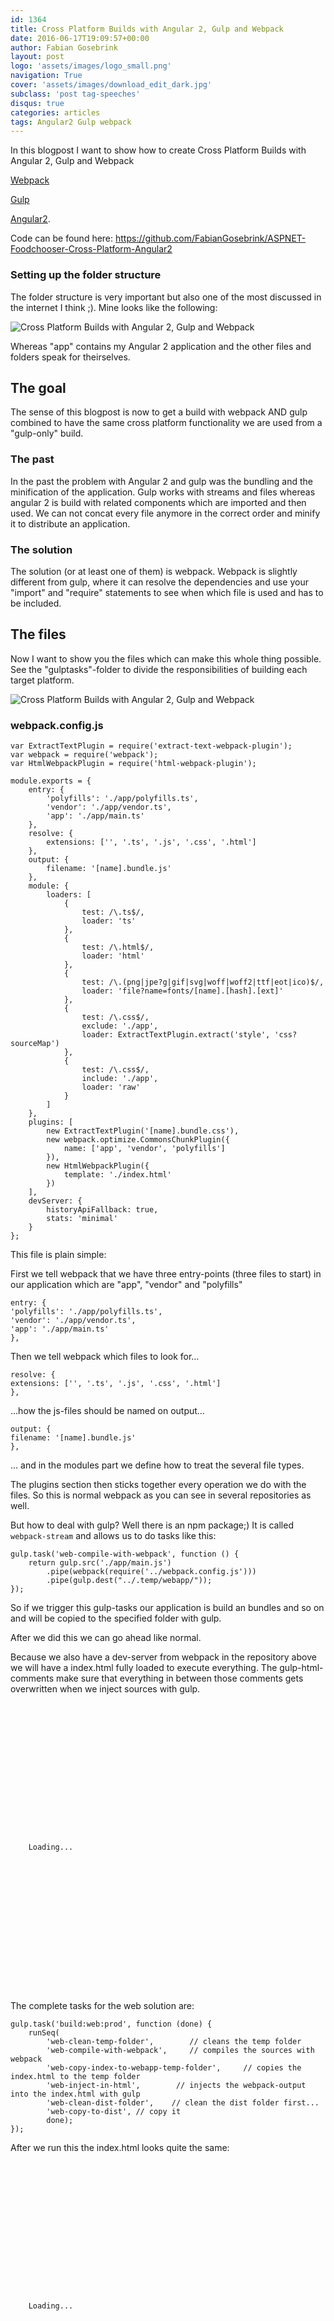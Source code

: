 ```yaml
---
id: 1364
title: Cross Platform Builds with Angular 2, Gulp and Webpack
date: 2016-06-17T19:09:57+00:00
author: Fabian Gosebrink
layout: post
logo: 'assets/images/logo_small.png'
navigation: True
cover: 'assets/images/download_edit_dark.jpg'
subclass: 'post tag-speeches'
disqus: true
categories: articles
tags: Angular2 Gulp webpack
---
```


In this blogpost I want to show how to create Cross Platform Builds with Angular 2, Gulp and Webpack

[Webpack](https://webpack.github.io/ "Webpack")

[Gulp](http://gulpjs.com/ "Gulp")

[Angular2](http://angular.io/ "Angular2").

Code can be found here: <https://github.com/FabianGosebrink/ASPNET-Foodchooser-Cross-Platform-Angular2>

### Setting up the folder structure

The folder structure is very important but also one of the most discussed in the internet I think ;). Mine looks like the following:

![Cross Platform Builds with Angular 2, Gulp and Webpack]({{site.baseurl}}assets/articles/2016-06-17/folderStructure.png)

Whereas "app" contains my Angular 2 application and the other files and folders speak for theirselves.

## The goal

The sense of this blogpost is now to get a build with webpack AND gulp combined to have the same cross platform functionality we are used from a "gulp-only" build.

### The past

In the past the problem with Angular 2 and gulp was the bundling and the minification of the application. Gulp works with streams and files whereas angular 2 is build with related components which are imported and then used. We can not concat every file anymore in the correct order and minify it to distribute an application.

### The solution

The solution (or at least one of them) is webpack. Webpack is slightly different from gulp, where it can resolve the dependencies and use your "import" and "require" statements to see when which file is used and has to be included.

## The files

Now I want to show you the files which can make this whole thing possible. See the "gulptasks"-folder to divide the responsibilities of building each target platform.

![Cross Platform Builds with Angular 2, Gulp and Webpack]({{site.baseurl}}assets/articles/2016-06-17/gulpFiles.png)

### webpack.config.js

<pre><code class="javascript">var ExtractTextPlugin = require('extract-text-webpack-plugin');
var webpack = require('webpack');
var HtmlWebpackPlugin = require('html-webpack-plugin');

module.exports = {
    entry: {
        'polyfills': './app/polyfills.ts',
        'vendor': './app/vendor.ts',
        'app': './app/main.ts'
    },
    resolve: {
        extensions: ['', '.ts', '.js', '.css', '.html']
    },
    output: {
        filename: '[name].bundle.js'
    },
    module: {
        loaders: [
            {
                test: /\.ts$/,
                loader: 'ts'
            },
            {
                test: /\.html$/,
                loader: 'html'
            },
            {
                test: /\.(png|jpe?g|gif|svg|woff|woff2|ttf|eot|ico)$/,
                loader: 'file?name=fonts/[name].[hash].[ext]'
            },
            {
                test: /\.css$/,
                exclude: './app',
                loader: ExtractTextPlugin.extract('style', 'css?sourceMap')
            },
            {
                test: /\.css$/,
                include: './app',
                loader: 'raw'
            }
        ]
    },
    plugins: [
        new ExtractTextPlugin('[name].bundle.css'),
        new webpack.optimize.CommonsChunkPlugin({
            name: ['app', 'vendor', 'polyfills']
        }),
        new HtmlWebpackPlugin({
            template: './index.html'
        })
    ],
    devServer: {
        historyApiFallback: true,
        stats: 'minimal'
    }
};</code></pre>

This file is plain simple:

First we tell webpack that we have three entry-points (three files to start) in our application which are "app", "vendor" and "polyfills"

<pre><code class="javascript">entry: {
'polyfills': './app/polyfills.ts',
'vendor': './app/vendor.ts',
'app': './app/main.ts'
},
</code></code></pre>

Then we tell webpack which files to look for&#8230;

<pre><code class="javascript">resolve: {
extensions: ['', '.ts', '.js', '.css', '.html']
},
</code></code></pre>

&#8230;how the js-files should be named on output&#8230;

<pre><code class="javascript">output: {
filename: '[name].bundle.js'
},
</code></code></pre>

&#8230; and in the modules part we define how to treat the several file types.

The plugins section then sticks together every operation we do with the files. So this is normal webpack as you can see in several repositories as well.

But how to deal with gulp? Well there is an npm package;) It is called `webpack-stream` and allows us to do tasks like this:

<pre><code class="javascript">gulp.task('web-compile-with-webpack', function () {
    return gulp.src('./app/main.js')
        .pipe(webpack(require('../webpack.config.js')))
        .pipe(gulp.dest("../.temp/webapp/"));
});</code></pre>

So if we trigger this gulp-tasks our application is build an bundles and so on and will be copied to the specified folder with gulp.

After we did this we can go ahead like normal.

Because we also have a dev-server from webpack in the repository above we will have a index.html fully loaded to execute everything. The gulp-html-comments make sure that everything in between those comments gets overwritten when we inject sources with gulp.

<pre><code class="xml"><html>

<head>
    <title>FoodChooser Angular 2</title>
    <meta name="viewport" content="width=device-width, initial-scale=1">

    <!-- inject:css -->
    <link rel="stylesheet" href="vendor.bundle.css">
    <link rel="stylesheet" href="app.bundle.css">
    <!-- endinject -->

</head>

<!-- 3. Display the application -->

<body>
    <foodChooser-app>Loading...</foodChooser-app>
</body>

<script src="cordova.js"></script>

<!-- inject:js -->
<script src="polyfills.bundle.js"></script>

<script src="vendor.bundle.js"></script>

<script src="app.bundle.js"></script>
<!-- endinject -->

<script>
    <!-- Toggle Hamburger Menu on mobile -->
    $(document).on('click','.navbar-collapse.in',function(e) {
    if( $(e.target).is('a') && $(e.target).attr('class') != 'dropdown-toggle' ) {
        $(this).collapse('hide');
    }
});

</script>

</html></code></pre>



The complete tasks for the web solution are:



<pre><code class="javascript">gulp.task('build:web:prod', function (done) {
    runSeq(
        'web-clean-temp-folder',        // cleans the temp folder
        'web-compile-with-webpack',     // compiles the sources with webpack
        'web-copy-index-to-webapp-temp-folder',     // copies the index.html to the temp folder
        'web-inject-in-html',        // injects the webpack-output into the index.html with gulp
        'web-clean-dist-folder',    // clean the dist folder first...
        'web-copy-to-dist', // copy it
        done);
});</code></pre>



After we run this the index.html looks quite the same:



<pre><code class="xml"><html>

<head>
    <title>FoodChooser Angular 2</title>
    <meta name="viewport" content="width=device-width, initial-scale=1">

    <!-- inject:css -->
    <link rel="stylesheet" href="vendor.bundle.css">
    <link rel="stylesheet" href="app.bundle.css">
    <!-- endinject -->

</head>

<!-- 3. Display the application -->

<body>
    <foodChooser-app>Loading...</foodChooser-app>


<script src="cordova.js"></script>

<!-- inject:js -->
<script src="polyfills.bundle.js"></script>
<script src="vendor.bundle.js"></script>
<script src="app.bundle.js"></script>
<!-- endinject -->

<script>
    <!-- Toggle Hamburger Menu on mobile -->
    $(document).on('click','.navbar-collapse.in',function(e) {
    if( $(e.target).is('a') && $(e.target).attr('class') != 'dropdown-toggle' ) {
        $(this).collapse('hide');
    }
});

</script>
</body>
</html></code></pre>

But this time the sources got injected. See the dist folder here:

![Cross Platform Builds with Angular 2, Gulp and Webpack]({{site.baseurl}}assets/articles/2016-06-17/dist.png)

With this approach we can go ahead as usual when building electron or cordova-things with gulp.

See the required steps fo r e.g. a cordova-build here:

<pre><code class="javascript">gulp.task('build:electron:prod', function (done) {
    runSeq(
        'electron-clean-temp',
        'electron-compile-with-webpack',
        'electron-copy-index-to-temp-folder',
        'electron-inject-in-html',
        'electron-copy-assets-to-temp-folder',
        'electron-build-win',
        done);
});</code></pre>



the only difference here is that we have to copy assets for electron into the temp folder. The whole procedure before is like we know it from the web solution.

Find the gulp-tasks here:

<https://github.com/FabianGosebrink/ASPNET-Foodchooser-Cross-Platform-Angular2/tree/master/Client/gulpTasks>

I hope this helps to get out confusion and reduces the complexity of the topic "Cross platform".

HTH

Regards

Fabian

# Links

<https://angular.io/docs/ts/latest/guide/webpack.html>

<https://webpack.github.io/docs/usage-with-gulp.html>

<https://www.npmjs.com/package/webpack-stream>

<https://github.com/shama/webpack-stream>

<https://www.xplatform.rocks/2016/02/14/angular2-and-electron-the-definitive-guide/>